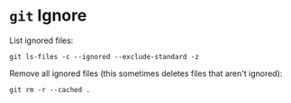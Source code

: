 # `git` Ignore

List ignored files:

    git ls-files -c --ignored --exclude-standard -z

Remove all ignored files (this sometimes deletes files that aren't ignored):

    git rm -r --cached .

